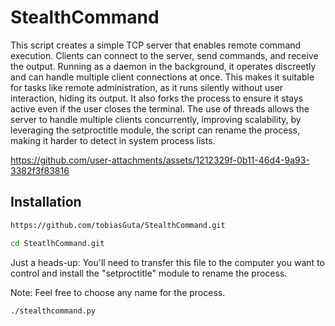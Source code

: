 # StealthCommand
This script creates a simple TCP server that enables remote command execution. Clients can connect to the server, send commands, and receive the output. Running as a daemon in the background, it operates discreetly and can handle multiple client connections at once. This makes it suitable for tasks like remote administration, as it runs silently without user interaction, hiding its output. It also forks the process to ensure it stays active even if the user closes the terminal. The use of threads allows the server to handle multiple clients concurrently, improving scalability, by leveraging the setproctitle module, the script can rename the process, making it harder to detect in system process lists.


https://github.com/user-attachments/assets/1212329f-0b11-46d4-9a93-3382f3f83816

## Installation

```bash
https://github.com/tobiasGuta/StealthCommand.git
```

```bash
cd SteatlhCommand.git
```

Just a heads-up: You'll need to transfer this file to the computer you want to control and install the "setproctitle" module to rename the process.

Note: Feel free to choose any name for the process.

```bash
./stealthcommand.py
```
